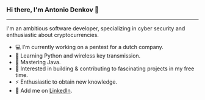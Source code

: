 ### Hi there, I'm Antonio Denkov 👋
<hr style="height:1px;border:none;color:#333;background-color:#333;" />
I'm an ambitious software developer, specializing in cyber security and enthusiastic about cryptocurrencies.
<ul>
 <li>💻 I’m currently working on a pentest for a dutch company.</li>
 <li>🔭 Learning Python and wireless key transmission.</li>
 <li>🔑 Mastering Java.</li>
 <li>👯 Interested in building & contributing to fascinating projects in my free time.</li> 
 <li>⚡ Enthusiastic to obtain new knowledge.</li>
 <li>📰 Add me on <a href="https://www.linkedin.com/in/adenkov/">LinkedIn</a>.</li>
</ul>
